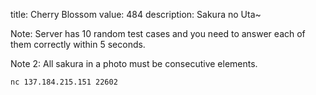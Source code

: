 title: Cherry Blossom
value: 484
description: Sakura no Uta~

Note: Server has 10 random test cases and you need to answer each of them correctly within 5 seconds.

Note 2: All sakura in a photo must be consecutive elements.

`nc 137.184.215.151 22602`